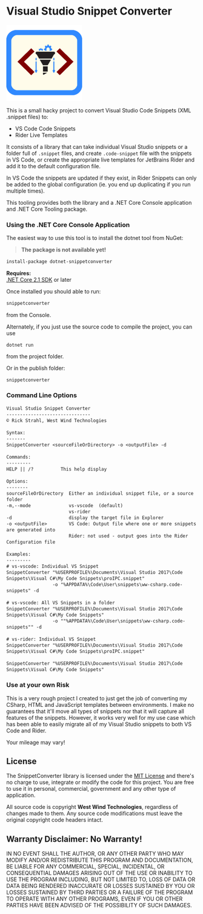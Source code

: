 # Visual Studio Snippet Converter

<img src="SnippetConverterIcon.png" height=200>

This is a small hacky project to convert Visual Studio Code Snippets (XML .snippet files) to:

* VS Code Code Snippets
* Rider Live Templates

It consists of a library that can take individual Visual Studio snippets or a folder full of `.snippet` files, and create `.code-snippet` file with the snippets in VS Code, or create the appropriate live templates for JetBrains Rider and add it to the default configuration file. 

In VS Code the snippets are updated if they exist, in Rider Snippets can only be added to the global configuration (ie. you end up duplicating if you run multiple times).

This tooling provides both the library and a .NET Core Console application and .NET Core Tooling package.

### Using the .NET Core Console Application
The easiest way to use this tool is to install the dotnet tool from NuGet:

> **The package is not available yet!**

```ps
install-package dotnet-snippetconverter
```

**Requires:**  
[.NET Core 2.1 SDK](https://dotnet.microsoft.com/downloadhttps://dotnet.microsoft.com/download) or later

Once installed you should able to run:

```ps
snippetconverter
```

from the Console.

Alternately, if you just use the source code to compile the project, you can use


```
dotnet run
```

from the project folder.

Or in the publish folder:

```
snippetconverter
```

### Command Line Options

```
Visual Studio Snippet Converter
-------------------------------
© Rick Strahl, West Wind Technologies

Syntax:
-------
SnippetConverter <sourceFileOrDirectory> -o <outputFile> -d

Commands:
---------
HELP || /?          This help display           

Options:
--------
sourceFileOrDirectory  Either an individual snippet file, or a source folder
-m,--mode              vs-vscode  (default)
                       vs-rider
-d                     display the target file in Explorer
-o <outputFile>        VS Code: Output file where one or more snippets are generated into
                       Rider: not used - output goes into the Rider Configuration file

Examples:
---------
# vs-vscode: Individual VS Snippet
SnippetConverter "%USERPROFILE%\Documents\Visual Studio 2017\Code Snippets\Visual C#\My Code Snippets\proIPC.snippet" 
                 -o "%APPDATA%\Code\User\snippets\ww-csharp.code-snippets" -d

# vs-vscode: All VS Snippets in a folder
SnippetConverter "%USERPROFILE%\Documents\Visual Studio 2017\Code Snippets\Visual C#\My Code Snippets"
                 -o ""%APPDATA%\Code\User\snippets\ww-csharp.code-snippets"" -d

# vs-rider: Individual VS Snippet
SnippetConverter "%USERPROFILE%\Documents\Visual Studio 2017\Code Snippets\Visual C#\My Code Snippets\proIPC.snippet"

SnippetConverter "%USERPROFILE%\Documents\Visual Studio 2017\Code Snippets\Visual C#\My Code Snippets"
```



### Use at your own Risk
This is a very rough project I created to just get the job of converting my CSharp, HTML and JavaScript templates between environments. I make no guarantees that it'll move all types of snippets nor that it will capture all features of the snippets. However, it works very well for my use case which has been able to easily migrate all of my Visual Studio snippets to both VS Code and Rider.
 
Your mileage may vary!

## License
The SnippetConverter library is licensed  under the [MIT License](https://opensource.org/licenses/MIT) and there's no charge to use, integrate or modify the code for this project. You are free to use it in personal, commercial, government and any other type of application.

All source code is copyright **West Wind Technologies**, regardless of changes made to them. Any source code modifications must leave the original copyright code headers intact.

<!-- 
> It's free as in free beer, but if this saved you some time and you're overflowing with gratitude you can buy me a beer:
>
> [Make a Donation with PayPal](https://www.paypal.com/cgi-bin/webscr?cmd=_s-xclick&hosted_button_id=DJJHMXWYPT3E2)
-->

## Warranty Disclaimer: No Warranty!
IN NO EVENT SHALL THE AUTHOR, OR ANY OTHER PARTY WHO MAY MODIFY AND/OR REDISTRIBUTE THIS PROGRAM AND DOCUMENTATION, BE LIABLE FOR ANY COMMERCIAL, SPECIAL, INCIDENTAL, OR CONSEQUENTIAL DAMAGES ARISING OUT OF THE USE OR INABILITY TO USE THE PROGRAM INCLUDING, BUT NOT LIMITED TO, LOSS OF DATA OR DATA BEING RENDERED INACCURATE OR LOSSES SUSTAINED BY YOU OR LOSSES SUSTAINED BY THIRD PARTIES OR A FAILURE OF THE PROGRAM TO OPERATE WITH ANY OTHER PROGRAMS, EVEN IF YOU OR OTHER PARTIES HAVE BEEN ADVISED OF THE POSSIBILITY OF SUCH DAMAGES.
